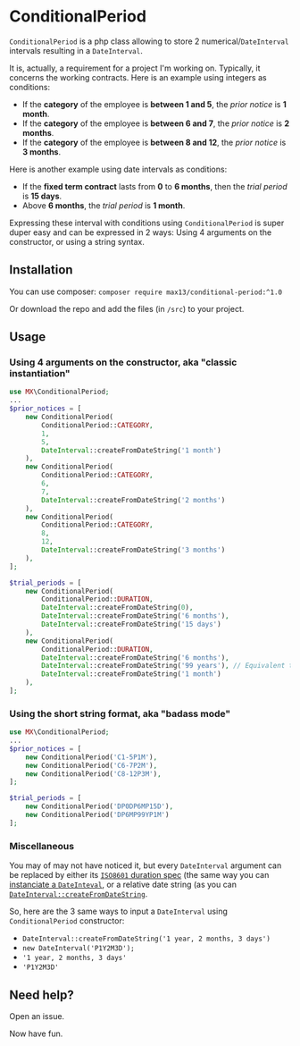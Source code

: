 # ConditionalPeriod

`ConditionalPeriod` is a php class allowing to store 2 numerical/`DateInterval` intervals resulting in a `DateInterval`.

It is, actually, a requirement for a project I'm working on. Typically, it concerns the working contracts. Here is an example using integers as conditions:

- If the **category** of the employee is **between 1 and 5**, the *prior notice* is **1 month**.
- If the **category** of the employee is **between 6 and 7**, the *prior notice* is **2 months**.
- If the **category** of the employee is **between 8 and 12**, the *prior notice* is **3 months**.

Here is another example using date intervals as conditions:

- If the **fixed term contract** lasts from **0** to **6 months**, then the *trial period* is **15 days**.
- Above **6 months**, the *trial period* is **1 month**.

Expressing these interval with conditions using `ConditionalPeriod` is super duper easy and can be expressed in 2 ways: Using 4 arguments on the constructor, or using a string syntax.

## Installation

You can use composer: `composer require max13/conditional-period:^1.0`

Or download the repo and add the files (in `/src`) to your project.

## Usage

### Using 4 arguments on the constructor, aka "classic instantiation"

```php
use MX\ConditionalPeriod;
...
$prior_notices = [
    new ConditionalPeriod(
        ConditionalPeriod::CATEGORY,
        1,
        5,
        DateInterval::createFromDateString('1 month')
    ),
    new ConditionalPeriod(
        ConditionalPeriod::CATEGORY,
        6,
        7,
        DateInterval::createFromDateString('2 months')
    ),
    new ConditionalPeriod(
        ConditionalPeriod::CATEGORY,
        8,
        12,
        DateInterval::createFromDateString('3 months')
    ),
];

$trial_periods = [
    new ConditionalPeriod(
        ConditionalPeriod::DURATION,
        DateInterval::createFromDateString(0),
        DateInterval::createFromDateString('6 months'),
        DateInterval::createFromDateString('15 days')
    ),
    new ConditionalPeriod(
        ConditionalPeriod::DURATION,
        DateInterval::createFromDateString('6 months'),
        DateInterval::createFromDateString('99 years'), // Equivalent to +∞
        DateInterval::createFromDateString('1 month')
    ),
];
```


### Using the short string format, aka "badass mode"

```php
use MX\ConditionalPeriod;
...
$prior_notices = [
    new ConditionalPeriod('C1-5P1M'),
    new ConditionalPeriod('C6-7P2M'),
    new ConditionalPeriod('C8-12P3M'),
];

$trial_periods = [
    new ConditionalPeriod('DP0DP6MP15D'),
    new ConditionalPeriod('DP6MP99YP1M')
];
```

### Miscellaneous

You may of may not have noticed it, but every `DateInterval` argument can be replaced by either its [`ISO8601` duration spec](https://en.wikipedia.org/wiki/ISO_8601#Durations) (the same way you can [instanciate a `DateInteval`](http://php.net/dateinterval.construct), or a relative date string (as you can [`DateInterval::createFromDateString`](http://php.net/dateinterval.createfromdatestring).

So, here are the 3 same ways to input a `DateInterval` using `ConditionalPeriod` constructor:

- `DateInterval::createFromDateString('1 year, 2 months, 3 days')`
- `new DateInterval('P1Y2M3D');`
- `'1 year, 2 months, 3 days'`
- `'P1Y2M3D'`

## Need help?
Open an issue.

Now have fun.

